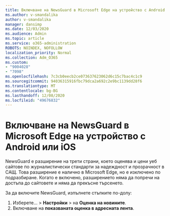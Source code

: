 ```yaml
---
title: Включване на NewsGuard в Microsoft Edge на устройство с Android или iOS
ms.author: v-smandalika
author: v-smandalika
manager: dansimp
ms.date: 12/03/2020
ms.audience: Admin
ms.topic: article
ms.service: o365-administration
ROBOTS: NOINDEX, NOFOLLOW
localization_priority: Normal
ms.collection: Adm_O365
ms.custom:
- "9004028"
- "7098"
ms.openlocfilehash: 7c3cb0eecb2ce073637623062d6c15c7bac4c1c9
ms.sourcegitcommit: 94036315916fbc79dca2a692c2e9bc1139dd28f6
ms.translationtype: MT
ms.contentlocale: bg-BG
ms.lasthandoff: 12/08/2020
ms.locfileid: "49676832"
---
```

# <a name="turn-on-newsguard-in-microsoft-edge-on-an-android-or-ios-device"></a>Включване на NewsGuard в Microsoft Edge на устройство с Android или iOS

NewsGuard е разширение на трети страни, което оценява и цени уеб сайтове по журналистически стандарти за надеждност и прозрачност в САЩ. Това разширение е налично в Microsoft Edge, но е изключено по подразбиране. Когато е включено, разширението няма да попречи на достъпа до сайтовете и няма да прекъсне търсенето.

За да включите NewsGuard, изпълнете стъпките по-долу:
1. Изберете... > **Настройки**  >  на **Оценка на новините**.
2. Включване на **показваната оценка в адресната лента**.